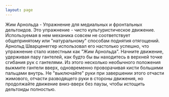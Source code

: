 ```yaml
---
layout: page
---
```

Жим Арнольда - Упражнение для медиальных и фронтальных дельтоидов.
Это упражнение - чисто культуристическое движение. Используемая в нем механика совсем не соответствует общепринятому или "натуральному" способам поднятия отягощений. Арнольд Шварценеггер использовал его настолько успешно, что упражнение стало известным как "Жим Арнольда".
Начните движение, удерживая пару гантелей, как будто бы вы находитесь в верхней точке сгибания рук с гантелями. Из этого несколько необычного положения выжмите гантели вверх, одновременно проворачивая кисти большими пальцами внутрь. Не "выключайте" руки при завершении этого отчасти жимового, отчасти разводящего руки в стороны движения, но продолжайте движение вниз-вверх без паузы, чтобы истощить дельтоиды полностью.